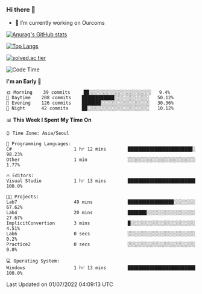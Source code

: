 ### Hi there 👋

- 🔭 I’m currently working on Ourcoms

<!--
**Rhange/Rhange** is a ✨ _special_ ✨ repository because its `README.md` (this file) appears on your GitHub profile.

Here are some ideas to get you started:

- 🌱 I’m currently learning ...
- 👯 I’m looking to collaborate on ...
- 🤔 I’m looking for help with ...
- 💬 Ask me about ...
- 📫 How to reach me: ...
- 😄 Pronouns: ...
- ⚡ Fun fact: ...
-->

[![Anurag's GitHub stats](https://github-readme-stats.vercel.app/api?username=rhange&show_icons=true&theme=gruvbox)](https://github.com/anuraghazra/github-readme-stats)

[![Top Langs](https://github-readme-stats.vercel.app/api/top-langs/?username=rhange&layout=compact&theme=gruvbox)](https://github.com/anuraghazra/github-readme-stats)

[![solved.ac tier](http://mazassumnida.wtf/api/generate_badge?boj=rhange0511)](https://solved.ac/rhange0511)

  <!--START_SECTION:waka-->
![Code Time](http://img.shields.io/badge/Code%20Time-0%20secs-blue)

**I'm an Early 🐤** 

```text
🌞 Morning    39 commits     ██░░░░░░░░░░░░░░░░░░░░░░░   9.4% 
🌆 Daytime    208 commits    ████████████░░░░░░░░░░░░░   50.12% 
🌃 Evening    126 commits    ███████░░░░░░░░░░░░░░░░░░   30.36% 
🌙 Night      42 commits     ██░░░░░░░░░░░░░░░░░░░░░░░   10.12%

```


📊 **This Week I Spent My Time On** 

```text
⌚︎ Time Zone: Asia/Seoul

💬 Programming Languages: 
C#                       1 hr 12 mins        ████████████████████████░   98.23% 
Other                    1 min               ░░░░░░░░░░░░░░░░░░░░░░░░░   1.77%

🔥 Editors: 
Visual Studio            1 hr 13 mins        █████████████████████████   100.0%

🐱‍💻 Projects: 
Lab7                     49 mins             █████████████████░░░░░░░░   67.62% 
Lab4                     20 mins             ███████░░░░░░░░░░░░░░░░░░   27.67% 
ImplicitConvertion       3 mins              █░░░░░░░░░░░░░░░░░░░░░░░░   4.51% 
Lab6                     0 secs              ░░░░░░░░░░░░░░░░░░░░░░░░░   0.2% 
Practice2                0 secs              ░░░░░░░░░░░░░░░░░░░░░░░░░   0.0%

💻 Operating System: 
Windows                  1 hr 13 mins        █████████████████████████   100.0%

```


 Last Updated on 01/07/2022 04:09:13 UTC
<!--END_SECTION:waka-->
